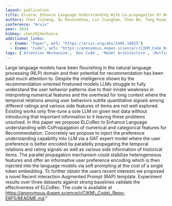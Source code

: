 ```yaml
---
layout: publication
title: Elcorec Enhance Language Understanding With Co-propagation Of Numerical And Categorical Features For Recommendation
authors: Chen Jizheng, Du Kounianhua, Lin Jianghao, Chen Bo, Tang Ruiming, Zhang Weinan
conference: "Arxiv"
year: 2024
bibkey: chen2024enhance
additional_links:
  - {name: "Paper", url: "https://arxiv.org/abs/2406.18825"}
  - {name: "Code", url: "https://anonymous.4open.science/r/CIKM_Code_Repo-E6F5/README.md"}
tags: ['Attention Mechanism', 'Has Code', 'Model Architecture', 'Multimodal Models', 'Prompting']
---
```

Large language models have been flourishing in the natural language processing (NLP) domain and their potential for recommendation has been paid much attention to. Despite the intelligence shown by the recommendation-oriented finetuned models LLMs struggle to fully understand the user behavior patterns due to their innate weakness in interpreting numerical features and the overhead for long context where the temporal relations among user behaviors subtle quantitative signals among different ratings and various side features of items are not well explored. Existing works only fine-tune a sole LLM on given text data without introducing that important information to it leaving these problems unsolved. In this paper we propose ELCoRec to Enhance Language understanding with CoPropagation of numerical and categorical features for Recommendation. Concretely we propose to inject the preference understanding capability into LLM via a GAT expert model where the user preference is better encoded by parallelly propagating the temporal relations and rating signals as well as various side information of historical items. The parallel propagation mechanism could stabilize heterogeneous features and offer an informative user preference encoding which is then injected into the language models via soft prompting at the cost of a single token embedding. To further obtain the users recent interests we proposed a novel Recent interaction Augmented Prompt (RAP) template. Experiment results over three datasets against strong baselines validate the effectiveness of ELCoRec. The code is available at https://anonymous.4open.science/r/CIKM\_Code\_Repo-E6F5/README.md."
